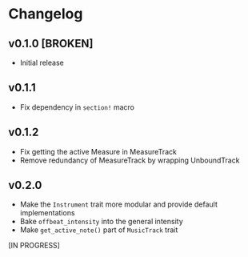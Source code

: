 # Changelog

## v0.1.0 [BROKEN]

- Initial release

## v0.1.1

- Fix dependency in `section!` macro

## v0.1.2

- Fix getting the active Measure in MeasureTrack
- Remove redundancy of MeasureTrack by wrapping UnboundTrack

## v0.2.0

- Make the `Instrument` trait more modular and provide default implementations
- Bake `offbeat_intensity` into the general intensity
- Make `get_active_note()` part of `MusicTrack` trait

[IN PROGRESS]
